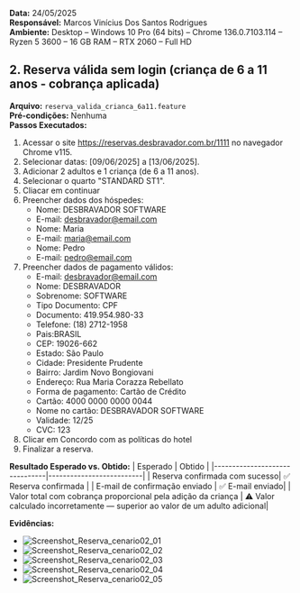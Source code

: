 **Data:** 24/05/2025  
**Responsável:** Marcos Vinícius Dos Santos Rodrigues  
**Ambiente:** Desktop – Windows 10 Pro (64 bits) – Chrome 136.0.7103.114 – Ryzen 5 3600 – 16 GB RAM – RTX 2060 – Full HD 

## 2. Reserva válida sem login (criança de 6 a 11 anos - cobrança aplicada)
**Arquivo:** `reserva_valida_crianca_6a11.feature`  
**Pré-condições:** Nenhuma  
**Passos Executados:**
1. Acessar o site https://reservas.desbravador.com.br/1111 no navegador Chrome v115.
2. Selecionar datas: [09/06/2025] a [13/06/2025].
3. Adicionar 2 adultos e 1 criança (de 6 a 11 anos).
4. Selecionar o quarto "STANDARD ST1".
5. Cliacar em continuar
6. Preencher dados dos hóspedes:
   - Nome: DESBRAVADOR SOFTWARE
   - E-mail: desbravador@email.com
   - Nome: Maria
   - E-mail: maria@email.com
   - Nome: Pedro
   - E-mail: pedro@email.com
7. Preencher dados de pagamento válidos:
   - E-mail: desbravador@email.com
   - Nome: DESBRAVADOR
   - Sobrenome: SOFTWARE
   - Tipo Documento: CPF
   - Documento: 419.954.980-33
   - Telefone: (18) 2712-1958
   - Pais:BRASIL
   - CEP: 19026-662
   - Estado: São Paulo
   - Cidade: Presidente Prudente
   - Bairro: Jardim Novo Bongiovani
   - Endereço: Rua Maria Corazza Rebellato
   - Forma de pagamento: Cartão de Crédito
   - Cartão: 4000 0000 0000 0044
   - Nome no cartão: DESBRAVADOR SOFTWARE
   - Validade: 12/25
   - CVC: 123
8. Clicar em Concordo com as políticas do hotel
9. Finalizar a reserva.

**Resultado Esperado vs. Obtido:**
| Esperado                      | Obtido                   |
|-------------------------------|--------------------------|
| Reserva confirmada com sucesso| ✅ Reserva confirmada |
| E-mail de confirmação enviado | ✅ E-mail enviado|
| Valor total com cobrança proporcional pela adição da criança | ⚠️ Valor calculado incorretamente — superior ao valor de um adulto adicional|

**Evidências:**
- ![Screenshot_Reserva_cenario02_01](../evidencias/screenshots/Cenario_02/1.jpg)
- ![Screenshot_Reserva_cenario02_02](../evidencias/screenshots/Cenario_02/2.jpg)
- ![Screenshot_Reserva_cenario02_03](../evidencias/screenshots/Cenario_02/3.jpg)
- ![Screenshot_Reserva_cenario02_04](../evidencias/screenshots/Cenario_02/4.jpg)
- ![Screenshot_Reserva_cenario02_05](../evidencias/screenshots/Cenario_02/5.jpg)